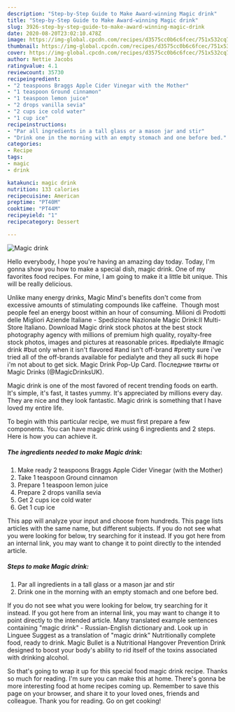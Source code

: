 ```yaml
---
description: "Step-by-Step Guide to Make Award-winning Magic drink"
title: "Step-by-Step Guide to Make Award-winning Magic drink"
slug: 3926-step-by-step-guide-to-make-award-winning-magic-drink
date: 2020-08-20T23:02:10.478Z
image: https://img-global.cpcdn.com/recipes/d3575cc0b6c6fcec/751x532cq70/magic-drink-recipe-main-photo.jpg
thumbnail: https://img-global.cpcdn.com/recipes/d3575cc0b6c6fcec/751x532cq70/magic-drink-recipe-main-photo.jpg
cover: https://img-global.cpcdn.com/recipes/d3575cc0b6c6fcec/751x532cq70/magic-drink-recipe-main-photo.jpg
author: Nettie Jacobs
ratingvalue: 4.1
reviewcount: 35730
recipeingredient:
- "2 teaspoons Braggs Apple Cider Vinegar with the Mother"
- "1 teaspoon Ground cinnamon"
- "1 teaspoon lemon juice"
- "2 drops vanilla sevia"
- "2 cups ice cold water"
- "1 cup ice"
recipeinstructions:
- "Par all ingredients in a tall glass or a mason jar and stir"
- "Drink one in the morning with an empty stomach and one before bed."
categories:
- Recipe
tags:
- magic
- drink

katakunci: magic drink 
nutrition: 133 calories
recipecuisine: American
preptime: "PT40M"
cooktime: "PT44M"
recipeyield: "1"
recipecategory: Dessert

---
```



![Magic drink](https://img-global.cpcdn.com/recipes/d3575cc0b6c6fcec/751x532cq70/magic-drink-recipe-main-photo.jpg)

Hello everybody, I hope you're having an amazing day today. Today, I'm gonna show you how to make a special dish, magic drink. One of my favorites food recipes. For mine, I am going to make it a little bit unique. This will be really delicious.

Unlike many energy drinks, Magic Mind&#39;s benefits don&#39;t come from excessive amounts of stimulating compounds like caffeine. ‍ Though most people feel an energy boost within an hour of consuming. Milioni di Prodotti delle Migliori Aziende Italiane - Spedizione Nazionale Magic Drink:Il Multi-Store Italiano. Download Magic drink stock photos at the best stock photography agency with millions of premium high quality, royalty-free stock photos, images and pictures at reasonable prices. #pedialyte #magic drink #but only when it isn&#39;t flavored #and isn&#39;t off-brand #pretty sure i&#39;ve tried all of the off-brands available for pedialyte and they all suck #i hope i&#39;m not about to get sick. Magic Drink Pop-Up Card. Последние твиты от Magic Drinks (@MagicDrinksUK).

Magic drink is one of the most favored of recent trending foods on earth. It's simple, it's fast, it tastes yummy. It's appreciated by millions every day. They are nice and they look fantastic. Magic drink is something that I have loved my entire life.


To begin with this particular recipe, we must first prepare a few components. You can have magic drink using 6 ingredients and 2 steps. Here is how you can achieve it.

<!--inarticleads1-->

##### The ingredients needed to make Magic drink:

1. Make ready 2 teaspoons Braggs Apple Cider Vinegar (with the Mother)
1. Take 1 teaspoon Ground cinnamon
1. Prepare 1 teaspoon lemon juice
1. Prepare 2 drops vanilla sevia
1. Get 2 cups ice cold water
1. Get 1 cup ice


This app will analyze your input and choose from hundreds. This page lists articles with the same name, but different subjects. If you do not see what you were looking for below, try searching for it instead. If you got here from an internal link, you may want to change it to point directly to the intended article. 

<!--inarticleads2-->

##### Steps to make Magic drink:

1. Par all ingredients in a tall glass or a mason jar and stir
1. Drink one in the morning with an empty stomach and one before bed.


If you do not see what you were looking for below, try searching for it instead. If you got here from an internal link, you may want to change it to point directly to the intended article. Many translated example sentences containing &#34;magic drink&#34; - Russian-English dictionary and. Look up in Linguee Suggest as a translation of &#34;magic drink&#34; Nutritionally complete food, ready to drink. Magic Bullet is a Nutritional Hangover Prevention Drink designed to boost your body&#39;s ability to rid itself of the toxins associated with drinking alcohol. 

So that's going to wrap it up for this special food magic drink recipe. Thanks so much for reading. I'm sure you can make this at home. There's gonna be more interesting food at home recipes coming up. Remember to save this page on your browser, and share it to your loved ones, friends and colleague. Thank you for reading. Go on get cooking!
